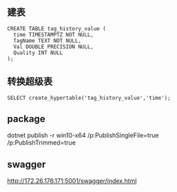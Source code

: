 ﻿## 建表
```
CREATE TABLE tag_history_value (
  time TIMESTAMPTZ NOT NULL,
  TagName TEXT NOT NULL,
  Val DOUBLE PRECISION NULL,
  Quality INT NULL
);
```
## 转换超级表
```
SELECT create_hypertable('tag_history_value','time');
```

## package
dotnet publish -r win10-x64 /p:PublishSingleFile=true  /p:PublishTrimmed=true
## swagger
http://172.26.176.171:5001/swagger/index.html